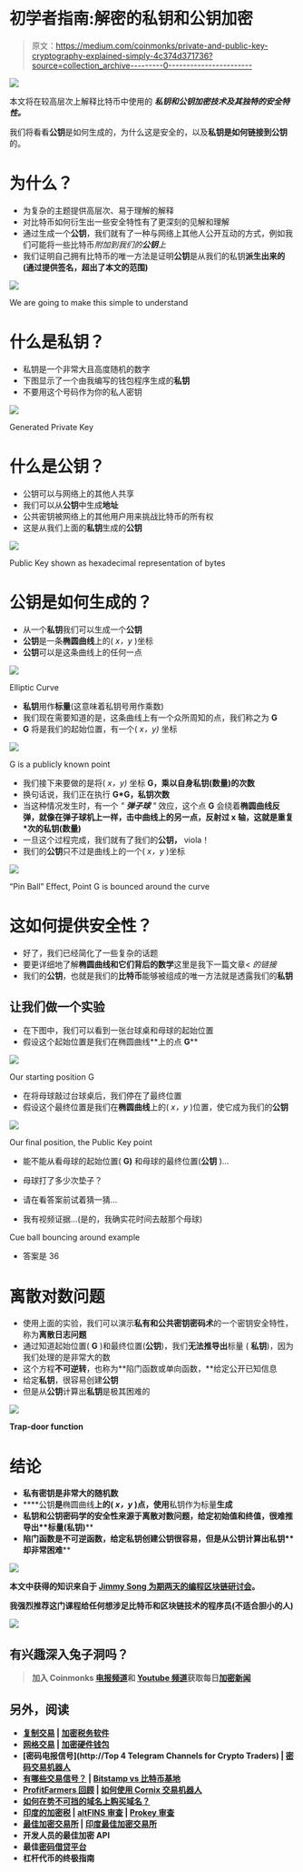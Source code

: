 # 初学者指南:解密的私钥和公钥加密

> 原文：<https://medium.com/coinmonks/private-and-public-key-cryptography-explained-simply-4c374d371736?source=collection_archive---------0----------------------->

![](img/d40247d9e5aac232f912f176780a04d9.png)

本文将在较高层次上解释比特币中使用的 ***私钥和公钥加密技术及其独特的安全特性。***

我们将看看**公钥**是如何生成的，为什么这是安全的，以及**私钥是如何链接到公钥**的。

# 为什么？

*   为复杂的主题提供高层次、易于理解的解释
*   对比特币如何衍生出一些安全特性有了更深刻的见解和理解
*   通过生成一个**公钥**，我们就有了一种与网络上其他人公开互动的方式，例如我们可能将一些比特币*附加到我们的**公钥**上*
*   我们证明自己拥有比特币的唯一方法是证明**公钥**是从我们的私钥**派生出来的(通过提供签名，超出了本文的范围)**

![](img/116171e676bebf2756dc8ea16ba32bba.png)

We are going to make this simple to understand

# 什么是私钥？

*   私钥是一个非常大且高度随机的数字
*   下图显示了一个由我编写的钱包程序生成的**私钥**
*   不要用这个号码作为你的私人密钥

![](img/30e058599aa4db3fece59fe7afffef66.png)

Generated Private Key

# 什么是公钥？

*   公钥可以与网络上的其他人共享
*   我们可以从**公钥**中生成**地址**
*   公共密钥被网络上的其他用户用来挑战比特币的所有权
*   这是从我们上面的**私钥**生成的**公钥**

![](img/8e609987ca89b55501a60c1579873286.png)

Public Key shown as hexadecimal representation of bytes

# 公钥是如何生成的？

*   从一个**私钥**我们可以生成一个**公钥**
*   **公钥**是一条**椭圆曲线**上的( *x，y* )坐标
*   **公钥**可以是这条曲线上的任何一点

![](img/4ee4b3a8a4c8238fa0fa01ab1abd446b.png)

Elliptic Curve

*   **私钥**用作**标量**(这意味着私钥号用作乘数)
*   我们现在需要知道的是，这条曲线上有一个众所周知的点，我们称之为 **G**
*   **G** 将是我们的起始位置，有一个( *x，y)* 坐标

![](img/089fe515e3b4b9bd6114c187cd4119f9.png)

G is a publicly known point

*   我们接下来要做的是将( *x，y)* 坐标 **G，**乘以自身**私钥(数量)的次数**
*   换句话说，我们正在执行 **G*G，私钥次数**
*   当这种情况发生时，有一个 *"* ***弹子球*** *"* 效应，这个点 **G** 会绕着**椭圆曲线反弹，**就像在弹子球机上一样，击中曲线上的另一点，反射过 x 轴，这就是**重复*次的私钥(数量)**
*   一旦这个过程完成，我们就有了我们的**公钥，** viola！
*   我们的**公钥**只不过是曲线上的一个( *x，y* )坐标

![](img/08c00b5f0c6b201a60352af0e8b174be.png)

“Pin Ball” Effect, Point G is bounced around the curve

# 这如何提供安全性？

*   好了，我们已经简化了一些复杂的话题
*   要更详细地了解**椭圆曲线和它们背后的数学**这里是我下一篇文章< *的链接*
*   我们的**公钥**，也就是我们的**比特币**能够被组成的唯一方法就是透露我们的**私钥**

## 让我们做一个实验

*   在下图中，我们可以看到一张台球桌和母球的起始位置
*   假设这个起始位置是我们在椭圆曲线**上的点 **G****

![](img/76f32b528b6aa46c7bed3e787dab4c97.png)

Our starting position G

*   在将母球敲过台球桌后，我们停在了最终位置
*   假设这个最终位置是我们在**椭圆曲线**上的( *x，y* )位置，使它成为我们的**公钥**

![](img/af1446fc29048c553b046ca207cf4c44.png)

Our final position, the Public Key point

*   能不能从看母球的起始位置( **G)** 和母球的最终位置(**公钥** )…
*   母球打了多少次垫子？
*   请在看答案前试着猜一猜…

*   我有视频证据…(是的，我确实花时间去敲那个母球)

Cue ball bouncing around example

*   答案是 36

# 离散对数问题

*   使用上面的实验，我们可以演示**私有和公共密钥密码术**的一个密钥安全特性，称为**离散日志问题**
*   通过知道起始位置( **G** )和最终位置(**公钥**)，我们**无法推导出**标量 ( **私钥**)，因为我们处理的是非常大的数
*   这个方程**不可逆转**，也称为**陷门函数或单向函数，**给定公开已知信息
*   给定**私钥**，很容易创建**公钥**
*   但是从**公钥**计算出**私钥**是极其困难的

**![](img/50c633715af08a3f41f8e8f47db9c0db.png)**

**Trap-door function**

# **结论**

*   **私有密钥是非常大的随机数**
*   ****公钥**是**椭圆曲线**上的( *x，y* )点，使用**私钥作为标量**生成**
*   ****私钥和公钥密码学**的安全性来源于**离散对数问题**，给定**初始值**和**终值**，很难推导出**标量(私钥)****
*   ****陷门函数**是**不可逆函数**，给定**私钥**创建**公钥**很容易，但是从公钥计算出私钥**却非常困难****

**![](img/81ca09fc818b030dd4852b3f74796a54.png)**

**本文中获得的知识来自于 [Jimmy Song 为期两天的编程区块链研讨会](http://programmingblockchain.com/)。**

**我强烈推荐这门课程给任何想涉足比特币和区块链技术的程序员(不适合胆小的人)**

**![](img/eaaee99946ac77abf8dfdef77eaa3cd3.png)**

## **有兴趣深入兔子洞吗？**

**<learn about="" elliptic="" curves="" and="" the="" maths="" behind="" them=""></learn>**

> **加入 Coinmonks [电报频道](https://t.me/coincodecap)和 [Youtube 频道](https://www.youtube.com/c/coinmonks/videos)获取每日[加密新闻](http://coincodecap.com/)**

## **另外，阅读**

*   **[复制交易](/coinmonks/top-10-crypto-copy-trading-platforms-for-beginners-d0c37c7d698c) | [加密税务软件](/coinmonks/crypto-tax-software-ed4b4810e338)**
*   **[网格交易](https://coincodecap.com/grid-trading) | [加密硬件钱包](/coinmonks/the-best-cryptocurrency-hardware-wallets-of-2020-e28b1c124069)**
*   **[密码电报信号](http://Top 4 Telegram Channels for Crypto Traders) | [密码交易机器人](/coinmonks/crypto-trading-bot-c2ffce8acb2a)**
*   **[有哪些交易信号？](https://coincodecap.com/trading-signal) | [Bitstamp vs 比特币基地](https://coincodecap.com/bitstamp-coinbase)**
*   **[ProfitFarmers 回顾](https://coincodecap.com/profitfarmers-review) | [如何使用 Cornix 交易机器人](https://coincodecap.com/cornix-trading-bot)**
*   **[如何在势不可挡的域名上购买域名？](https://coincodecap.com/buy-domain-on-unstoppable-domains)**
*   **[印度的加密税](https://coincodecap.com/crypto-tax-india) | [altFINS 审查](https://coincodecap.com/altfins-review) | [Prokey 审查](/coinmonks/prokey-review-26611173c13c)**
*   **[最佳加密交易所](/coinmonks/crypto-exchange-dd2f9d6f3769) | [印度最佳加密交易所](/coinmonks/bitcoin-exchange-in-india-7f1fe79715c9)**
*   **开发人员的最佳加密 API**
*   **最佳[密码借贷平台](/coinmonks/top-5-crypto-lending-platforms-in-2020-that-you-need-to-know-a1b675cec3fa)**
*   **杠杆代币的终极指南**